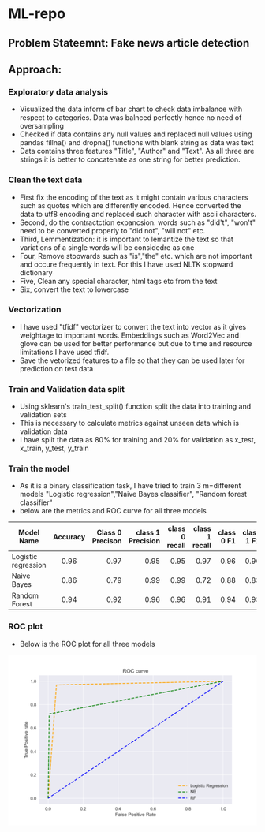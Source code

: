 # ML-repo
## Problem Stateemnt: Fake news article detection
## Approach:
### Exploratory data analysis
  - Visualized the data inform of bar chart to check data imbalance with respect to categories. Data was balnced perfectly hence no need of oversampling
  - Checked if data contains any null values and replaced null values using pandas fillna() and dropna() functions with blank string as data was text
  - Data contains three features "Title", "Author" and "Text". As all three are strings it is better to concatenate as one string for better prediction.
### Clean the text data
  - First fix the encoding of the text as it might contain various characters such as quotes which are differently encoded. Hence converted the data to utf8 encoding and replaced such character with ascii characters.
  - Second, do the contractction expancsion. words such as "did't", "won't" need to be converted properly to "did not", "will not" etc.
  - Third, Lemmentization: it is important to lemantize the text so that variations of a single words will be considedre as one
  - Four, Remove stopwards such as "is","the" etc. which are not important and occure frequently in text. For this I have used NLTK stopward dictionary
  - Five, Clean any special character, html tags etc from the text
  - Six, convert the text to lowercase
### Vectorization
  - I have used "tfidf" vectorizer to convert the text into vector as it gives weightage to important words. Embeddings such as Word2Vec and glove can be used for better performance but due to time and resource limitations I have used tfidf.
  - Save the vetorized features to a file so that they can be used later for prediction on test data
### Train and Validation data split
  - Using sklearn's train_test_split() function split the data into training and validation sets
  - This is necessary to calculate metrics against unseen data which is validation data
  - I have split the data as 80% for training and 20% for validation as x_test, x_train, y_test, y_train
### Train the model
  - As it is a binary classification task, I have tried to train 3 m=different models "Logistic regression","Naive Bayes classifier", "Random forest classifier"
  - below are the metrics and ROC curve for all three models
  
| Model Name        | Accuracy           | Class 0 Precison  | class 1 Precision | class 0 recall | class 1 recall | class 0 F1 | class 1 F1 |
| ------------- |:-------------:| -----:| ----: |----: | ----: | -----: | -----: |
| Logistic regression      | 0.96 |  0.97 | 0.95 | 0.95 | 0.97 | 0.96| 0.96 |
| Naive Bayes     | 0.86      |   0.79 | 0.99 | 0.99 | 0.72 | 0.88 | 0.83 |
| Random Forest | 0.94      |   0.92 | 0.96 | 0.96 | 0.91 | 0.94 |0.93 |

### ROC plot
  - Below is the ROC plot for all three models
  

![alt text](https://github.com/sanket203/ML-repo/blob/main/ROC.png "Logo Title Text 1")

